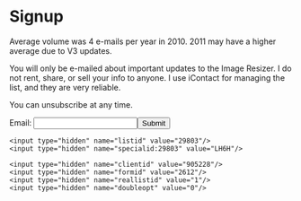 
# Signup

Average volume was 4 e-mails per year in 2010. 2011 may have a higher average due to V3 updates.

You will only be e-mailed about important updates to the Image Resizer. I do not rent, share, or sell your info to anyone. I use iContact for managing the list, and they are very reliable.

You can unsubscribe at any time.


<form method="post" action="https://app.icontact.com/icp/signup.php" name="icpsignup" id="icpsignup2612" accept-charset="UTF-8" onsubmit="return verifyRequired2612();" >
<input type="hidden" name="redirect" value="http://imageresizing.net/newsletter/thankyou" />
<input type="hidden" name="errorredirect" value="http://www.icontact.com/www/signup/error.html" />

Email: <input type="text" name="fields_email"/><input type="submit" name="Submit" value="Submit"/>


    <input type="hidden" name="listid" value="29803"/>
    <input type="hidden" name="specialid:29803" value="LH6H"/>

    <input type="hidden" name="clientid" value="905228"/>
    <input type="hidden" name="formid" value="2612"/>
    <input type="hidden" name="reallistid" value="1"/>
    <input type="hidden" name="doubleopt" value="0"/>
    
</form>

<p></p>
